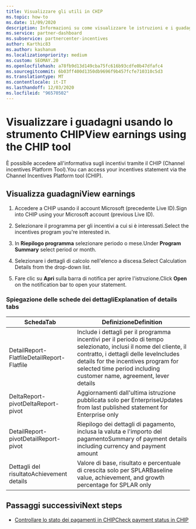 ```yaml
---
title: Visualizzare gli utili in CHIP
ms.topic: how-to
ms.date: 11/09/2020
description: Informazioni su come visualizzare le istruzioni e i guadagni degli incentivi nello strumento Channel incentives Platform (CHIP).
ms.service: partner-dashboard
ms.subservice: partnercenter-incentives
author: Karthic83
ms.author: kashanum
ms.localizationpriority: medium
ms.custom: SEOMAY.20
ms.openlocfilehash: a78fb9d13d149cba75fc616b93cdfe0b47dfafc4
ms.sourcegitcommit: 6b03ff400d1350db9696f9b457fcfe710310c5d3
ms.translationtype: MT
ms.contentlocale: it-IT
ms.lasthandoff: 12/03/2020
ms.locfileid: "96570502"
---
```

# <a name="view-earnings-using-the-chip-tool"></a><span data-ttu-id="daa91-103">Visualizzare i guadagni usando lo strumento CHIP</span><span class="sxs-lookup"><span data-stu-id="daa91-103">View earnings using the CHIP tool</span></span>

<span data-ttu-id="daa91-104">È possibile accedere all'informativa sugli incentivi tramite il CHIP (Channel incentives Platform Tool).</span><span class="sxs-lookup"><span data-stu-id="daa91-104">You can access your incentives statement via the Channel Incentives Platform tool (CHIP).</span></span>

## <a name="view-earnings"></a><span data-ttu-id="daa91-105">Visualizza guadagni</span><span class="sxs-lookup"><span data-stu-id="daa91-105">View earnings</span></span>

1. <span data-ttu-id="daa91-106">Accedere a CHIP usando il account Microsoft (precedente Live ID).</span><span class="sxs-lookup"><span data-stu-id="daa91-106">Sign into CHIP using your Microsoft account (previous Live ID).</span></span>

2. <span data-ttu-id="daa91-107">Selezionare il programma per gli incentivi a cui si è interessati.</span><span class="sxs-lookup"><span data-stu-id="daa91-107">Select the incentives program you're interested in.</span></span>

3. <span data-ttu-id="daa91-108">In **Riepilogo programma** selezionare periodo o mese.</span><span class="sxs-lookup"><span data-stu-id="daa91-108">Under **Program Summary** select period or month.</span></span> 
1. <span data-ttu-id="daa91-109">Selezionare i dettagli di calcolo nell'elenco a discesa.</span><span class="sxs-lookup"><span data-stu-id="daa91-109">Select Calculation Details from the drop-down list.</span></span>
1.  <span data-ttu-id="daa91-110">Fare clic su **Apri** sulla barra di notifica per aprire l'istruzione.</span><span class="sxs-lookup"><span data-stu-id="daa91-110">Click **Open** on the notification bar  to open your statement.</span></span>

### <a name="explanation-of-details-tabs"></a><span data-ttu-id="daa91-111">Spiegazione delle schede dei dettagli</span><span class="sxs-lookup"><span data-stu-id="daa91-111">Explanation of details tabs</span></span>

|<span data-ttu-id="daa91-112">**Scheda**</span><span class="sxs-lookup"><span data-stu-id="daa91-112">**Tab**</span></span>|<span data-ttu-id="daa91-113">**Definizione**</span><span class="sxs-lookup"><span data-stu-id="daa91-113">**Definition**</span></span>|
|-------------|--------------------------|
|<span data-ttu-id="daa91-114">DetailReport-Flatfile</span><span class="sxs-lookup"><span data-stu-id="daa91-114">DetailReport-Flatfile</span></span>|<span data-ttu-id="daa91-115">Include i dettagli per il programma incentivi per il periodo di tempo selezionato, inclusi il nome del cliente, il contratto, i dettagli delle leve</span><span class="sxs-lookup"><span data-stu-id="daa91-115">Includes details for the incentives program for selected time period including customer name, agreement, lever details</span></span>|
|<span data-ttu-id="daa91-116">DeltaReport-pivot</span><span class="sxs-lookup"><span data-stu-id="daa91-116">DeltaReport-pivot</span></span>|<span data-ttu-id="daa91-117">Aggiornamenti dall'ultima istruzione pubblicata solo per Enterprise</span><span class="sxs-lookup"><span data-stu-id="daa91-117">Updates from last published statement for Enterprise only</span></span>|
|<span data-ttu-id="daa91-118">DetailReport-pivot</span><span class="sxs-lookup"><span data-stu-id="daa91-118">DetailReport-pivot</span></span>|<span data-ttu-id="daa91-119">Riepilogo dei dettagli di pagamento, inclusa la valuta e l'importo del pagamento</span><span class="sxs-lookup"><span data-stu-id="daa91-119">Summary of payment details including currency and payment amount</span></span>|
|<span data-ttu-id="daa91-120">Dettagli del risultato</span><span class="sxs-lookup"><span data-stu-id="daa91-120">Achievement details</span></span>|<span data-ttu-id="daa91-121">Valore di base, risultato e percentuale di crescita solo per SPLAR</span><span class="sxs-lookup"><span data-stu-id="daa91-121">Baseline value, achievement, and growth percentage for SPLAR only</span></span>|

## <a name="next-steps"></a><span data-ttu-id="daa91-122">Passaggi successivi</span><span class="sxs-lookup"><span data-stu-id="daa91-122">Next steps</span></span>

- [<span data-ttu-id="daa91-123">Controllare lo stato dei pagamenti in CHIP</span><span class="sxs-lookup"><span data-stu-id="daa91-123">Check payment status in CHIP</span></span>](chip-payment-status.md)